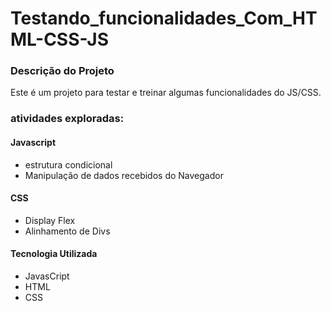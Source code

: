 # Testando_funcionalidades_Com_HTML-CSS-JS
 ### Descrição do Projeto


Este é um projeto para testar e treinar algumas funcionalidades do JS/CSS.

### atividades exploradas:
#### Javascript
- estrutura condicional
- Manipulação de dados recebidos do Navegador
#### CSS
- Display Flex
- Alinhamento de Divs


#### Tecnologia Utilizada
- JavasCript
- HTML
- CSS
